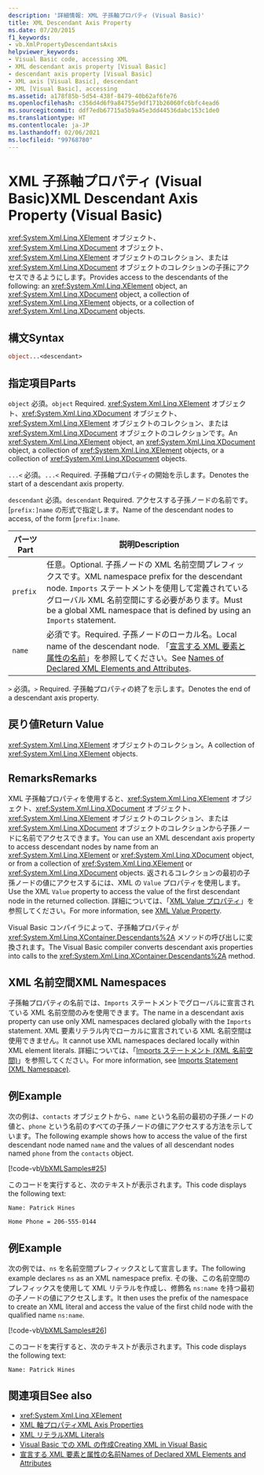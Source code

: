 ```yaml
---
description: '詳細情報: XML 子孫軸プロパティ (Visual Basic)'
title: XML Descendant Axis Property
ms.date: 07/20/2015
f1_keywords:
- vb.XmlPropertyDescendantsAxis
helpviewer_keywords:
- Visual Basic code, accessing XML
- XML descendant axis property [Visual Basic]
- descendant axis property [Visual Basic]
- XML axis [Visual Basic], descendant
- XML [Visual Basic], accessing
ms.assetid: a178f85b-5d54-438f-8479-40b62af6fe76
ms.openlocfilehash: c356d4d6f9a84755e9df171b26060fc6bfc4ead6
ms.sourcegitcommit: ddf7edb67715a5b9a45e3dd44536dabc153c1de0
ms.translationtype: HT
ms.contentlocale: ja-JP
ms.lasthandoff: 02/06/2021
ms.locfileid: "99768780"
---
```

# <a name="xml-descendant-axis-property-visual-basic"></a><span data-ttu-id="902f8-103">XML 子孫軸プロパティ (Visual Basic)</span><span class="sxs-lookup"><span data-stu-id="902f8-103">XML Descendant Axis Property (Visual Basic)</span></span>

<span data-ttu-id="902f8-104"><xref:System.Xml.Linq.XElement> オブジェクト、<xref:System.Xml.Linq.XDocument> オブジェクト、<xref:System.Xml.Linq.XElement> オブジェクトのコレクション、または <xref:System.Xml.Linq.XDocument> オブジェクトのコレクションの子孫にアクセスできるようにします。</span><span class="sxs-lookup"><span data-stu-id="902f8-104">Provides access to the descendants of the following: an <xref:System.Xml.Linq.XElement> object, an <xref:System.Xml.Linq.XDocument> object, a collection of <xref:System.Xml.Linq.XElement> objects, or a collection of <xref:System.Xml.Linq.XDocument> objects.</span></span>

## <a name="syntax"></a><span data-ttu-id="902f8-105">構文</span><span class="sxs-lookup"><span data-stu-id="902f8-105">Syntax</span></span>

```vb
object...<descendant>
```

## <a name="parts"></a><span data-ttu-id="902f8-106">指定項目</span><span class="sxs-lookup"><span data-stu-id="902f8-106">Parts</span></span>

<span data-ttu-id="902f8-107">`object` 必須。</span><span class="sxs-lookup"><span data-stu-id="902f8-107">`object` Required.</span></span> <span data-ttu-id="902f8-108"><xref:System.Xml.Linq.XElement> オブジェクト、<xref:System.Xml.Linq.XDocument> オブジェクト、<xref:System.Xml.Linq.XElement> オブジェクトのコレクション、または <xref:System.Xml.Linq.XDocument> オブジェクトのコレクションです。</span><span class="sxs-lookup"><span data-stu-id="902f8-108">An <xref:System.Xml.Linq.XElement> object, an <xref:System.Xml.Linq.XDocument> object, a collection of <xref:System.Xml.Linq.XElement> objects, or a collection of <xref:System.Xml.Linq.XDocument> objects.</span></span>

<span data-ttu-id="902f8-109">`...<` 必須。</span><span class="sxs-lookup"><span data-stu-id="902f8-109">`...<` Required.</span></span> <span data-ttu-id="902f8-110">子孫軸プロパティの開始を示します。</span><span class="sxs-lookup"><span data-stu-id="902f8-110">Denotes the start of a descendant axis property.</span></span>

<span data-ttu-id="902f8-111">`descendant` 必須。</span><span class="sxs-lookup"><span data-stu-id="902f8-111">`descendant` Required.</span></span> <span data-ttu-id="902f8-112">アクセスする子孫ノードの名前です。[`prefix:]name` の形式で指定します。</span><span class="sxs-lookup"><span data-stu-id="902f8-112">Name of the descendant nodes to access, of the form [`prefix:]name`.</span></span>

|<span data-ttu-id="902f8-113">パーツ</span><span class="sxs-lookup"><span data-stu-id="902f8-113">Part</span></span>|<span data-ttu-id="902f8-114">説明</span><span class="sxs-lookup"><span data-stu-id="902f8-114">Description</span></span>|
|----------|-----------------|
|`prefix`|<span data-ttu-id="902f8-115">任意。</span><span class="sxs-lookup"><span data-stu-id="902f8-115">Optional.</span></span> <span data-ttu-id="902f8-116">子孫ノードの XML 名前空間プレフィックスです。</span><span class="sxs-lookup"><span data-stu-id="902f8-116">XML namespace prefix for the descendant node.</span></span> <span data-ttu-id="902f8-117">`Imports` ステートメントを使用して定義されているグローバル XML 名前空間にする必要があります。</span><span class="sxs-lookup"><span data-stu-id="902f8-117">Must be a global XML namespace that is defined by using an `Imports` statement.</span></span>|
|`name`|<span data-ttu-id="902f8-118">必須です。</span><span class="sxs-lookup"><span data-stu-id="902f8-118">Required.</span></span> <span data-ttu-id="902f8-119">子孫ノードのローカル名。</span><span class="sxs-lookup"><span data-stu-id="902f8-119">Local name of the descendant node.</span></span> <span data-ttu-id="902f8-120">「[宣言する XML 要素と属性の名前](../../programming-guide/language-features/xml/names-of-declared-xml-elements-and-attributes.md)」を参照してください。</span><span class="sxs-lookup"><span data-stu-id="902f8-120">See [Names of Declared XML Elements and Attributes](../../programming-guide/language-features/xml/names-of-declared-xml-elements-and-attributes.md).</span></span>|

<span data-ttu-id="902f8-121">`>` 必須。</span><span class="sxs-lookup"><span data-stu-id="902f8-121">`>` Required.</span></span> <span data-ttu-id="902f8-122">子孫軸プロパティの終了を示します。</span><span class="sxs-lookup"><span data-stu-id="902f8-122">Denotes the end of a descendant axis property.</span></span>

## <a name="return-value"></a><span data-ttu-id="902f8-123">戻り値</span><span class="sxs-lookup"><span data-stu-id="902f8-123">Return Value</span></span>

<span data-ttu-id="902f8-124"><xref:System.Xml.Linq.XElement> オブジェクトのコレクション。</span><span class="sxs-lookup"><span data-stu-id="902f8-124">A collection of <xref:System.Xml.Linq.XElement> objects.</span></span>

## <a name="remarks"></a><span data-ttu-id="902f8-125">Remarks</span><span class="sxs-lookup"><span data-stu-id="902f8-125">Remarks</span></span>

<span data-ttu-id="902f8-126">XML 子孫軸プロパティを使用すると、<xref:System.Xml.Linq.XElement> オブジェクト、<xref:System.Xml.Linq.XDocument> オブジェクト、<xref:System.Xml.Linq.XElement> オブジェクトのコレクション、または <xref:System.Xml.Linq.XDocument> オブジェクトのコレクションから子孫ノードに名前でアクセスできます。</span><span class="sxs-lookup"><span data-stu-id="902f8-126">You can use an XML descendant axis property to access descendant nodes by name from an <xref:System.Xml.Linq.XElement> or <xref:System.Xml.Linq.XDocument> object, or from a collection of <xref:System.Xml.Linq.XElement> or <xref:System.Xml.Linq.XDocument> objects.</span></span> <span data-ttu-id="902f8-127">返されるコレクションの最初の子孫ノードの値にアクセスするには、XML の `Value` プロパティを使用します。</span><span class="sxs-lookup"><span data-stu-id="902f8-127">Use the XML `Value` property to access the value of the first descendant node in the returned collection.</span></span> <span data-ttu-id="902f8-128">詳細については、「[XML Value プロパティ](xml-value-property.md)」を参照してください。</span><span class="sxs-lookup"><span data-stu-id="902f8-128">For more information, see [XML Value Property](xml-value-property.md).</span></span>

<span data-ttu-id="902f8-129">Visual Basic コンパイラによって、子孫軸プロパティが <xref:System.Xml.Linq.XContainer.Descendants%2A> メソッドの呼び出しに変換されます。</span><span class="sxs-lookup"><span data-stu-id="902f8-129">The Visual Basic compiler converts descendant axis properties into calls to the <xref:System.Xml.Linq.XContainer.Descendants%2A> method.</span></span>

## <a name="xml-namespaces"></a><span data-ttu-id="902f8-130">XML 名前空間</span><span class="sxs-lookup"><span data-stu-id="902f8-130">XML Namespaces</span></span>

<span data-ttu-id="902f8-131">子孫軸プロパティの名前では、`Imports` ステートメントでグローバルに宣言されている XML 名前空間のみを使用できます。</span><span class="sxs-lookup"><span data-stu-id="902f8-131">The name in a descendant axis property can use only XML namespaces declared globally with the `Imports` statement.</span></span> <span data-ttu-id="902f8-132">XML 要素リテラル内でローカルに宣言されている XML 名前空間は使用できません。</span><span class="sxs-lookup"><span data-stu-id="902f8-132">It cannot use XML namespaces declared locally within XML element literals.</span></span> <span data-ttu-id="902f8-133">詳細については、「[Imports ステートメント (XML 名前空間)](../statements/imports-statement-xml-namespace.md)」を参照してください。</span><span class="sxs-lookup"><span data-stu-id="902f8-133">For more information, see [Imports Statement (XML Namespace)](../statements/imports-statement-xml-namespace.md).</span></span>

## <a name="example"></a><span data-ttu-id="902f8-134">例</span><span class="sxs-lookup"><span data-stu-id="902f8-134">Example</span></span>

<span data-ttu-id="902f8-135">次の例は、`contacts` オブジェクトから、`name` という名前の最初の子孫ノードの値と、`phone` という名前のすべての子孫ノードの値にアクセスする方法を示しています。</span><span class="sxs-lookup"><span data-stu-id="902f8-135">The following example shows how to access the value of the first descendant node named `name` and the values of all descendant nodes named `phone` from the `contacts` object.</span></span>

[!code-vb[VbXMLSamples#25](~/samples/snippets/visualbasic/VS_Snippets_VBCSharp/VbXMLSamples/VB/XMLSamples11.vb#25)]

<span data-ttu-id="902f8-136">このコードを実行すると、次のテキストが表示されます。</span><span class="sxs-lookup"><span data-stu-id="902f8-136">This code displays the following text:</span></span>

`Name: Patrick Hines`

`Home Phone = 206-555-0144`

## <a name="example"></a><span data-ttu-id="902f8-137">例</span><span class="sxs-lookup"><span data-stu-id="902f8-137">Example</span></span>

<span data-ttu-id="902f8-138">次の例では、`ns` を名前空間プレフィックスとして宣言します。</span><span class="sxs-lookup"><span data-stu-id="902f8-138">The following example declares `ns` as an XML namespace prefix.</span></span> <span data-ttu-id="902f8-139">その後、この名前空間のプレフィックスを使用して XML リテラルを作成し、修飾名 `ns:name` を持つ最初の子ノードの値にアクセスします。</span><span class="sxs-lookup"><span data-stu-id="902f8-139">It then uses the prefix of the namespace to create an XML literal and access the value of the first child node with the qualified name `ns:name`.</span></span>

[!code-vb[VbXMLSamples#26](~/samples/snippets/visualbasic/VS_Snippets_VBCSharp/VbXMLSamples/VB/XMLSamples12.vb#26)]

<span data-ttu-id="902f8-140">このコードを実行すると、次のテキストが表示されます。</span><span class="sxs-lookup"><span data-stu-id="902f8-140">This code displays the following text:</span></span>

`Name: Patrick Hines`

## <a name="see-also"></a><span data-ttu-id="902f8-141">関連項目</span><span class="sxs-lookup"><span data-stu-id="902f8-141">See also</span></span>

- <xref:System.Xml.Linq.XElement>
- [<span data-ttu-id="902f8-142">XML 軸プロパティ</span><span class="sxs-lookup"><span data-stu-id="902f8-142">XML Axis Properties</span></span>](index.md)
- [<span data-ttu-id="902f8-143">XML リテラル</span><span class="sxs-lookup"><span data-stu-id="902f8-143">XML Literals</span></span>](../xml-literals/index.md)
- [<span data-ttu-id="902f8-144">Visual Basic での XML の作成</span><span class="sxs-lookup"><span data-stu-id="902f8-144">Creating XML in Visual Basic</span></span>](../../programming-guide/language-features/xml/creating-xml.md)
- [<span data-ttu-id="902f8-145">宣言する XML 要素と属性の名前</span><span class="sxs-lookup"><span data-stu-id="902f8-145">Names of Declared XML Elements and Attributes</span></span>](../../programming-guide/language-features/xml/names-of-declared-xml-elements-and-attributes.md)
